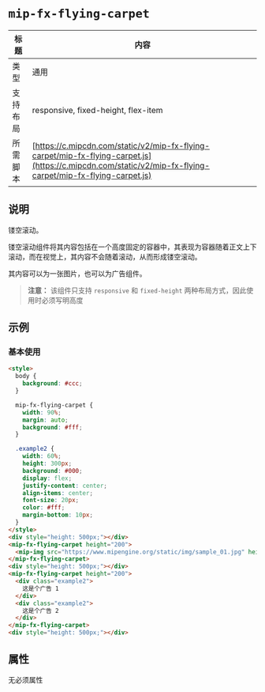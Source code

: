 # `mip-fx-flying-carpet`

标题|内容
----|----
类型|通用
支持布局|responsive, fixed-height, flex-item
所需脚本| [https://c.mipcdn.com/static/v2/mip-fx-flying-carpet/mip-fx-flying-carpet.js](https://c.mipcdn.com/static/v2/mip-fx-flying-carpet/mip-fx-flying-carpet.js)

## 说明

镂空滚动。

镂空滚动组件将其内容包括在一个高度固定的容器中，其表现为容器随着正文上下滚动，而在视觉上，其内容不会随着滚动，从而形成镂空滚动。

其内容可以为一张图片，也可以为广告组件。

> **注意：** 该组件只支持 `responsive` 和 `fixed-height` 两种布局方式，因此使用时必须写明高度

## 示例

### 基本使用

```html
<style>
  body {
    background: #ccc;
  }

  mip-fx-flying-carpet {
    width: 90%;
    margin: auto;
    background: #fff;
  }

  .example2 {
    width: 60%;
    height: 300px;
    background: #000;
    display: flex;
    justify-content: center;
    align-items: center;
    font-size: 20px;
    color: #fff;
    margin-bottom: 10px;
  }
</style>
<div style="height: 500px;"></div>
<mip-fx-flying-carpet height="200">
  <mip-img src="https://www.mipengine.org/static/img/sample_01.jpg" height="275" width="414" layout="responsive" />
</mip-fx-flying-carpet>
<div style="height: 500px;"></div>
<mip-fx-flying-carpet height="200">
  <div class="example2">
    这是个广告 1
  </div>
  <div class="example2">
    这是个广告 2
  </div>
</mip-fx-flying-carpet>
<div style="height: 500px;"></div>
```
## 属性

无必须属性
